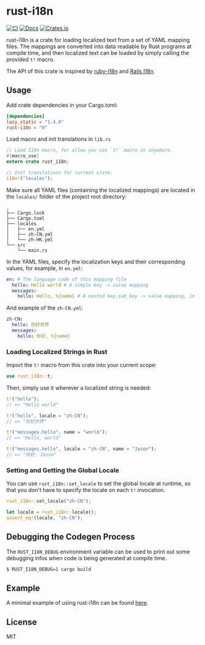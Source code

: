 # rust-i18n

[![CI](https://github.com/longbridgeapp/rust-i18n/actions/workflows/ci.yml/badge.svg)](https://github.com/longbridgeapp/rust-i18n/actions/workflows/ci.yml) [![Docs](https://docs.rs/rust-i18n/badge.svg)](https://docs.rs/rust-i18n/) [![Crates.io](https://img.shields.io/crates/v/rust-i18n.svg)](https://crates.io/crates/rust-i18n)

rust-i18n is a crate for loading localized text from a set of YAML mapping files. The mappings are converted into data readable by Rust programs at compile time, and then localized text can be loaded by simply calling the provided `t!` macro.

The API of this crate is inspired by [ruby-i18n](https://github.com/ruby-i18n/i18n) and [Rails I18n](https://guides.rubyonrails.org/i18n.html).

## Usage

Add crate dependencies in your Cargo.toml:

```toml
[dependencies]
lazy_static = "1.4.0"
rust-i18n = "0"
```

Load macro and init translations in `lib.rs`

```rs
// Load I18n macro, for allow you use `t!` macro in anywhere.
#[macro_use]
extern crate rust_i18n;

// Init translations for current crate.
i18n!("locales");
```

Make sure all YAML files (containing the localized mappings) are located in the `locales/` folder of the project root directory:

```
.
├── Cargo.lock
├── Cargo.toml
├── locales
│   ├── en.yml
│   ├── zh-CN.yml
│   └── zh-HK.yml
└── src
    └── main.rs
```

In the YAML files, specify the localization keys and their corresponding values, for example, in `en.yml`:

```yml
en: # The language code of this mapping file
  hello: Hello world # A simple key -> value mapping
  messages:
    hello: Hello, %{name} # A nested key.sub_key -> value mapping, in this case "messages.hello" maps to "Hello, %{name}"
```

And example of the `zh-CN.yml`:

```yml
zh-CN:
  hello: 你好世界
  messages:
    hello: 你好, %{name}
```

### Loading Localized Strings in Rust

Import the `t!` macro from this crate into your current scope:

```rs
use rust_i18n::t;
```

Then, simply use it wherever a localized string is needed:

```rs
t!("hello");
// => "Hello world"

t!("hello", locale = "zh-CN");
// => "你好世界"

t!("messages.hello", name = "world");
// => "Hello, world"

t!("messages.hello", locale = "zh-CN", name = "Jason");
// => "你好, Jason"
```

### Setting and Getting the Global Locale

You can use `rust_i18n::set_locale` to set the global locale at runtime, so that you don't have to specify the locale on each `t!` invocation.

```rs
rust_i18n::set_locale("zh-CN");

let locale = rust_i18n::locale();
assert_eq!(locale, "zh-CN");
```

## Debugging the Codegen Process

The `RUST_I18N_DEBUG` environment variable can be used to print out some debugging infos when code is being generated at compile time.

```bash
$ RUST_I18N_DEBUG=1 cargo build
```

## Example

A minimal example of using rust-i18n can be found [here](https://github.com/longbridgeapp/rust-i18n/tree/main/examples).

## License

MIT
